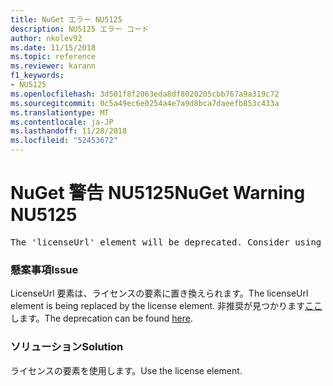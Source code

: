 ```yaml
---
title: NuGet エラー NU5125
description: NU5125 エラー コード
author: nkolev92
ms.date: 11/15/2018
ms.topic: reference
ms.reviewer: karann
f1_keywords:
- NU5125
ms.openlocfilehash: 3d501f8f2063eda8df8020205cbb767a9a319c72
ms.sourcegitcommit: 0c5a49ec6e0254a4e7a9d8bca7daeefb853c433a
ms.translationtype: MT
ms.contentlocale: ja-JP
ms.lasthandoff: 11/28/2018
ms.locfileid: "52453672"
---
```

# <a name="nuget-warning-nu5125"></a><span data-ttu-id="4d5cc-103">NuGet 警告 NU5125</span><span class="sxs-lookup"><span data-stu-id="4d5cc-103">NuGet Warning NU5125</span></span>
<pre>The 'licenseUrl' element will be deprecated. Consider using the 'license' element instead.</pre>

### <a name="issue"></a><span data-ttu-id="4d5cc-104">懸案事項</span><span class="sxs-lookup"><span data-stu-id="4d5cc-104">Issue</span></span>

<span data-ttu-id="4d5cc-105">LicenseUrl 要素は、ライセンスの要素に置き換えられます。</span><span class="sxs-lookup"><span data-stu-id="4d5cc-105">The licenseUrl element is being replaced by the license element.</span></span> <span data-ttu-id="4d5cc-106">非推奨が見つかります[ここ](https://github.com/NuGet/Home/issues/4628)します。</span><span class="sxs-lookup"><span data-stu-id="4d5cc-106">The deprecation can be found [here](https://github.com/NuGet/Home/issues/4628).</span></span>

### <a name="solution"></a><span data-ttu-id="4d5cc-107">ソリューション</span><span class="sxs-lookup"><span data-stu-id="4d5cc-107">Solution</span></span>

<span data-ttu-id="4d5cc-108">ライセンスの要素を使用します。</span><span class="sxs-lookup"><span data-stu-id="4d5cc-108">Use the license element.</span></span>